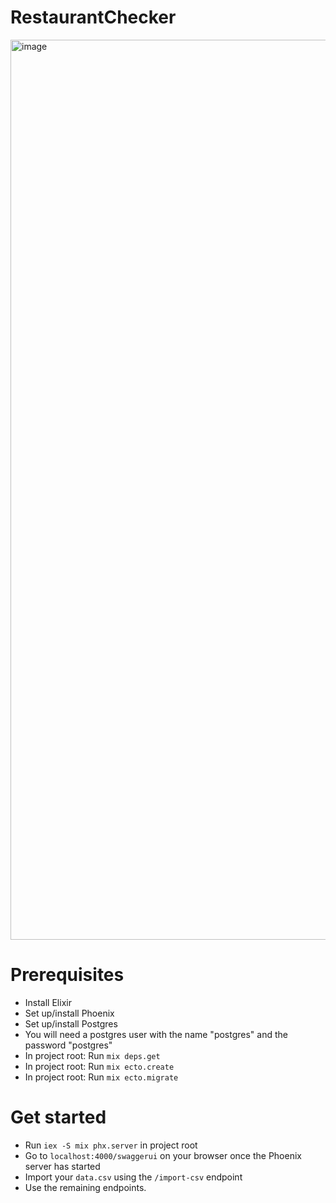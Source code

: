 # RestaurantChecker

<img width="1440" alt="image" src="https://github.com/zerodennis/restaurant-checker/assets/19771211/c66fff03-c084-4a42-b4e3-513978dc6d31">

# Prerequisites

- Install Elixir
- Set up/install Phoenix
- Set up/install Postgres
- You will need a postgres user with the name "postgres" and the password "postgres"
- In project root: Run `mix deps.get`
- In project root: Run `mix ecto.create`
- In project root: Run `mix ecto.migrate`

# Get started

- Run `iex -S mix phx.server` in project root
- Go to `localhost:4000/swaggerui` on your browser once the Phoenix server has started
- Import your `data.csv` using the `/import-csv` endpoint
- Use the remaining endpoints.

